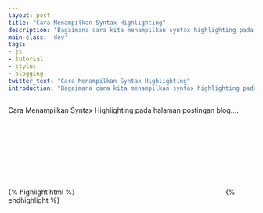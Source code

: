 ```yaml
---
layout: post
title: "Cara Menampilkan Syntax Highlighting"
description: "Bagaimana cara kita menampilkan syntax highlighting pada halaman postingan blog github."
main-class: 'dev'
tags:
- js
- tutorial
- stylus
- blogging
twitter_text: "Cara Menampilkan Syntax Highlighting"
introduction: "Bagaimana cara kita menampilkan syntax highlighting pada halaman postingan blog github."
---
```

Cara Menampilkan Syntax Highlighting pada halaman postingan blog....

{% highlight html %}
<svg class="icon icon-rss"><use xlink:href="#icon-rss"></use></svg>
{% endhighlight %}

